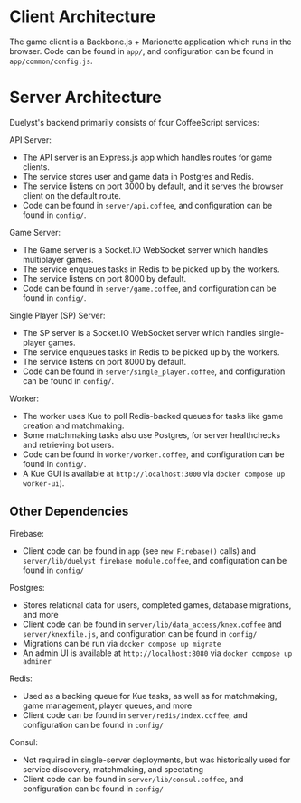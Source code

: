 # Client Architecture

The game client is a Backbone.js + Marionette application which runs in the browser. Code can be found in `app/`, and configuration can be found in `app/common/config.js`.

# Server Architecture

Duelyst's backend primarily consists of four CoffeeScript services:

API Server:

- The API server is an Express.js app which handles routes for game clients.
- The service stores user and game data in Postgres and Redis.
- The service listens on port 3000 by default, and it serves the browser client on the default route.
- Code can be found in `server/api.coffee`, and configuration can be found in `config/`.

Game Server:

- The Game server is a Socket.IO WebSocket server which handles multiplayer games.
- The service enqueues tasks in Redis to be picked up by the workers.
- The service listens on port 8000 by default.
- Code can be found in `server/game.coffee`, and configuration can be found in `config/`.

Single Player (SP) Server:

- The SP server is a Socket.IO WebSocket server which handles single-player games.
- The service enqueues tasks in Redis to be picked up by the workers.
- The service listens on port 8000 by default.
- Code can be found in `server/single_player.coffee`, and configuration can be found in `config/`.

Worker:

- The worker uses Kue to poll Redis-backed queues for tasks like game creation and matchmaking.
- Some matchmaking tasks also use Postgres, for server healthchecks and retrieving bot users.
- Code can be found in `worker/worker.coffee`, and configuration can be found in `config/`.
- A Kue GUI is available at `http://localhost:3000` via `docker compose up worker-ui`).

## Other Dependencies

Firebase:

- Client code can be found in `app` (see `new Firebase()` calls) and `server/lib/duelyst_firebase_module.coffee`, and configuration can be found in `config/`

Postgres:

- Stores relational data for users, completed games, database migrations, and more
- Client code can be found in `server/lib/data_access/knex.coffee` and `server/knexfile.js`, and configuration can be found in `config/`
- Migrations can be run via `docker compose up migrate`
- An admin UI is available at `http://localhost:8080` via `docker compose up adminer`

Redis:

- Used as a backing queue for Kue tasks, as well as for matchmaking, game management, player queues, and more
- Client code can be found in `server/redis/index.coffee`, and configuration can be found in `config/`

Consul:

- Not required in single-server deployments, but was historically used for service discovery, matchmaking, and spectating
- Client code can be found in `server/lib/consul.coffee`, and configuration can be found in `config/`
